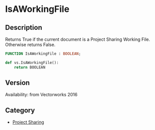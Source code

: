 # IsAWorkingFile

## Description
Returns True if the current document is a Project Sharing Working File. Otherwise returns False.

```pascal
FUNCTION IsAWorkingFile : BOOLEAN;
```

```python
def vs.IsAWorkingFile():
    return BOOLEAN
```

## Version
Availability: from Vectorworks 2016

## Category
* [Project Sharing](../Categories/Project%20Sharing.md)
